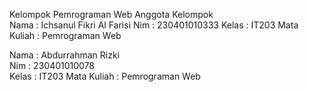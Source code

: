 Kelompok Pemrograman Web
  Anggota Kelompok  
  Nama : Ichsanul Fikri Al Farisi 
  Nim : 230401010333
  Kelas : IT203
  Mata Kuliah : Pemrograman Web

  Nama : Abdurrahman Rizki  
  Nim  : 230401010078  
  Kelas : IT203
  Mata Kuliah : Pemrograman Web
